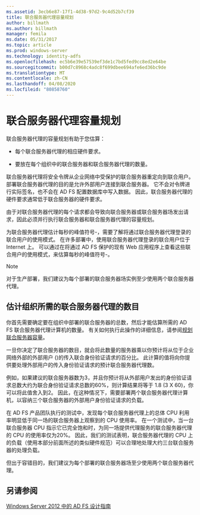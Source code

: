 ```yaml
---
ms.assetid: 3ecb6e87-17f1-4d38-97d2-9c4d52b7cf39
title: 联合服务器代理容量规划
author: billmath
ms.author: billmath
manager: femila
ms.date: 05/31/2017
ms.topic: article
ms.prod: windows-server
ms.technology: identity-adfs
ms.openlocfilehash: ec5b6e39e57539ef3de1c7bd5fed9cc8ed2e64be
ms.sourcegitcommit: b00d7c8968c4adc8f699dbee694afe6ed36bc9de
ms.translationtype: MT
ms.contentlocale: zh-CN
ms.lasthandoff: 04/08/2020
ms.locfileid: "80858760"
---
```

# <a name="planning-for-federation-server-proxy-capacity"></a>联合服务器代理容量规划

联合服务器代理的容量规划有助于您估算：  
  
-   每个联合服务器代理的相应硬件要求。  
  
-   要放在每个组织中的联合服务器和联合服务器代理的数量。  
  
联合服务器代理将安全令牌从企业网络中受保护的联合服务器重定向到联合用户。 部署联合服务器代理的目的是允许外部用户连接到联合服务器。 它不会对令牌进行实际签名，也不会在 AD FS 配置数据库中写入数据。 因此，联合服务器代理的硬件要求通常低于联合服务器的硬件要求。  
  
由于对联合服务器代理的每个请求都会导致向联合服务器或联合服务器场发出请求，因此必须并行执行联合服务器和联合服务器代理的容量规划。  
  
为联合服务器代理估计每秒的峰值符号\-，需要了解将通过联合服务器代理登录的联合用户的使用模式。 在许多部署中，使用联合服务器代理登录的联合用户位于 Internet 上。 可以通过在将通过 AD FS 保护的现有 Web 应用程序上查看这些联合用户的使用模式，来估算每秒的峰值符号\-。  
  
> [!NOTE]  
> 对于生产部署，我们建议为每个部署的联合服务器场实例至少使用两个联合服务器代理。  
  
## <a name="estimate-the-number-of-federation-server-proxies-required-for-your-organization"></a>估计组织所需的联合服务器代理的数目  
你首先需要确定要在组织中部署的联合服务器的总数，然后才能估算所需的 AD FS 联合服务器代理计算机的数量。 有关如何执行此操作的详细信息，请参阅[规划联合服务器容量](Planning-for-Federation-Server-Capacity.md)。  
  
一旦你决定了联合服务器的数目，就会将此数量的服务器乘以你预计将从位于企业网络外部的外部用户 \(\)的传入联合身份验证请求的百分比。 此计算的值将向你提供要处理外部用户的传入身份验证请求的预计联合服务器代理数。  
  
例如，如果建议的联合服务器数为3，并且你预计将从外部用户发出的身份验证请求总数大约为联合身份验证请求总数的60%，则计算结果将等于 1.8 \(3 X 60\)，你可以将此值舍入到2。  因此，在这种情况下，需要部署两个联合服务器代理计算机，以容纳三个联合服务器的外部用户身份验证请求的负载。  
  
在 AD FS 产品团队执行的测试中，发现每个联合服务器代理上的总体 CPU 利用率明显低于同一场的联合服务器上观察到的 CPU 使用率。  在一个测试中，当一台联合服务器 CPU 指示它已完全饱和时，为同一场提供代理服务的联合服务器代理的 CPU 的使用率仅为20%。 因此，我们的测试表明，联合服务器代理的 CPU 上的负载（使用本部分前面所述的类似硬件规范）可以合理地处理大约三台联合服务器的处理负载。  
  
但出于容错目的，我们建议为每个部署的联合服务器场至少使用两个联合服务器代理。  
  
## <a name="see-also"></a>另请参阅
[Windows Server 2012 中的 AD FS 设计指南](AD-FS-Design-Guide-in-Windows-Server-2012.md)
